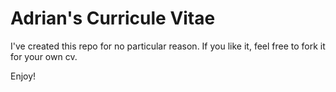 Adrian's Curricule Vitae
===
I've created this repo for no particular reason.  If you like it, feel free to fork it for your own cv.

Enjoy!
